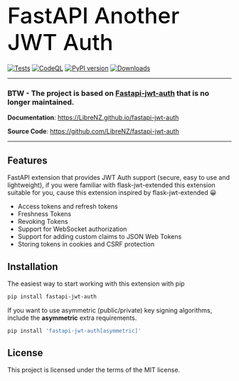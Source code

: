<h1 align="left" style="margin-bottom: 20px; font-weight: 500; font-size: 50px; color: black;">
  FastAPI Another JWT Auth
</h1>

[![Tests](https://github.com/LibreNZ/fastapi-jwt-auth/actions/workflows/tests.yml/badge.svg?branch=master)](https://github.com/LibreNZ/fastapi-jwt-auth/actions/workflows/tests.yml)
[![CodeQL](https://github.com/LibreNZ/fastapi-jwt-auth/actions/workflows/codeql.yml/badge.svg?branch=master)](https://github.com/LibreNZ/fastapi-jwt-auth/actions/workflows/codeql.yml)
[![PyPI version](https://badge.fury.io/py/fastapi-jwt-auth.svg)](https://badge.fury.io/py/fastapi-jwt-auth)
[![Downloads](https://static.pepy.tech/personalized-badge/fastapi-jwt-auth?period=total&units=international_system&left_color=grey&right_color=brightgreen&left_text=Downloads)](https://pepy.tech/project/fastapi-jwt-auth)

---
<h3> BTW - The project is based on <a href="https://pypi.org/project/fastapi-jwt-auth/" target="_blank">Fastapi-jwt-auth</a> that is no longer maintained. </h3> 

**Documentation**: <a href="https://LibreNZ.github.io/fastapi-jwt-auth" target="_blank">https://LibreNZ.github.io/fastapi-jwt-auth</a>

**Source Code**: <a href="https://github.com/LibreNZ/fastapi-jwt-auth" target="_blank">https://github.com/LibreNZ/fastapi-jwt-auth</a>

---

## Features
FastAPI extension that provides JWT Auth support (secure, easy to use and lightweight), if you were familiar with flask-jwt-extended this extension suitable for you, cause this extension inspired by flask-jwt-extended 😀

- Access tokens and refresh tokens
- Freshness Tokens
- Revoking Tokens
- Support for WebSocket authorization
- Support for adding custom claims to JSON Web Tokens
- Storing tokens in cookies and CSRF protection

## Installation
The easiest way to start working with this extension with pip

```bash
pip install fastapi-jwt-auth
```

If you want to use asymmetric (public/private) key signing algorithms, include the <b>asymmetric</b> extra requirements.
```bash
pip install 'fastapi-jwt-auth[asymmetric]'
```

## License
This project is licensed under the terms of the MIT license.
